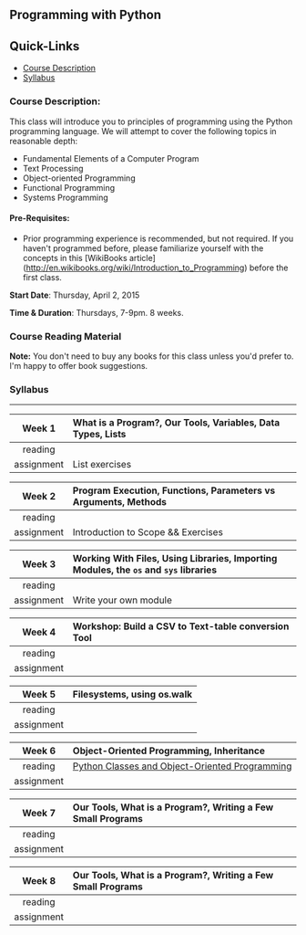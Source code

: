 ## Programming with Python

## Quick-Links
+ [Course Description](#course-description)
+ [Syllabus](#syllabus)


### Course Description:

This class will introduce you to principles of programming using the Python programming language.  We will attempt to cover the following topics in reasonable depth:

+ Fundamental Elements of a Computer Program
+ Text Processing
+ Object-oriented Programming
+ Functional Programming
+ Systems Programming


#### Pre-Requisites:

+ Prior programming experience is recommended, but not required.  If you haven't programmed before, please familiarize yourself with the concepts in this [WikiBooks article] (http://en.wikibooks.org/wiki/Introduction_to_Programming) before the first class.

**Start Date**: Thursday, April 2, 2015

**Time & Duration**: Thursdays, 7-9pm. 8 weeks.


### Course Reading Material

**Note:** You don't need to buy any books for this class unless you'd prefer to.  I'm happy to offer book suggestions. 

### Syllabus
***

| Week 1 | What is a Program?, Our Tools, Variables, Data Types, Lists |
|:-------------:|:-----|
| reading     |  |
| assignment    | List exercises |
 
| Week 2 | Program Execution, Functions, Parameters vs Arguments, Methods  |
|:-------------:|:-----|
| reading     |  |
| assignment    | Introduction to Scope && Exercises |

| Week 3 | Working With Files, Using Libraries, Importing Modules, the ````os```` and ````sys```` libraries |
|:-------------:|:-----|
| reading     |  |
| assignment    | Write your own module |

| Week 4 | Workshop: Build a CSV to Text-table conversion Tool |
|:-------------:|:-----|
| reading     |  |
| assignment    | |

| Week 5 | Filesystems, using os.walk |
|:-------------:|:-----|
| reading     |  |
| assignment    | |

| Week 6 | Object-Oriented Programming, Inheritance |
|:-------------:|:-----|
| reading     | [Python Classes and Object-Oriented Programming](http://www.jeffknupp.com/blog/2014/06/18/improve-your-python-python-classes-and-object-oriented-programming/)  |
| assignment    | |

| Week 7 | Our Tools, What is a Program?, Writing a Few Small Programs |
|:-------------:|:-----|
| reading     |  |
| assignment    | |

| Week 8 | Our Tools, What is a Program?, Writing a Few Small Programs |
|:-------------:|:-----|
| reading     |  |
| assignment    | |
